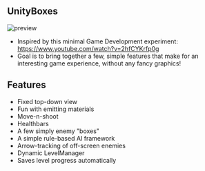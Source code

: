 ## UnityBoxes

![preview](https://media.giphy.com/media/l0Ex3pfDG61q9eYJa/source.gif)

* Inspired by this minimal Game Development experiment: https://www.youtube.com/watch?v=2hfCYKrfp0g
* Goal is to bring together a few, simple features that make for an interesting game experience, without any fancy graphics!


## Features
* Fixed top-down view
* Fun with emitting materials
* Move-n-shoot
* Healthbars
* A few simply enemy "boxes"
* A simple rule-based AI framework
* Arrow-tracking of off-screen enemies
* Dynamic LevelManager
* Saves level progress automatically
